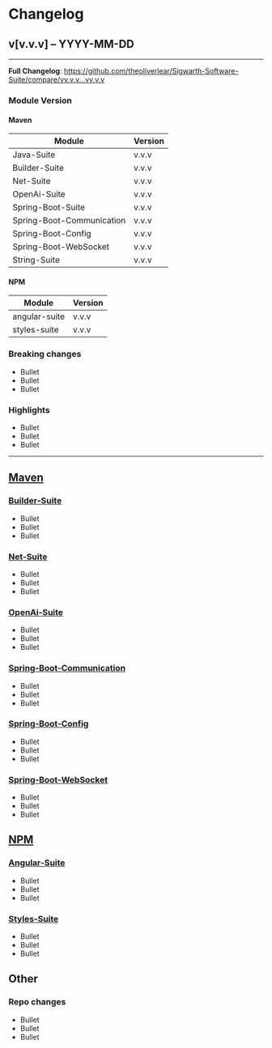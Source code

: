 # Changelog
## v[v.v.v] – YYYY-MM-DD

---

**Full Changelog**: https://github.com/theoliverlear/Sigwarth-Software-Suite/compare/vv.v.v...vv.v.v

### Module Version

#### Maven 

| Module                    | Version |
|---------------------------|---------|
| Java-Suite                | v.v.v   |
| Builder-Suite             | v.v.v   |
| Net-Suite                 | v.v.v   |
| OpenAi-Suite              | v.v.v   |
| Spring-Boot-Suite         | v.v.v   |
| Spring-Boot-Communication | v.v.v   |
| Spring-Boot-Config        | v.v.v   |
| Spring-Boot-WebSocket     | v.v.v   |
| String-Suite              | v.v.v   |

#### NPM

| Module        | Version |
|---------------|---------|
| angular-suite | v.v.v   |
| styles-suite  | v.v.v   |

### Breaking changes
- Bullet
- Bullet
- Bullet

### Highlights
- Bullet
- Bullet
- Bullet

---

## [Maven](Java-Suite)

### [Builder‑Suite](Java-Suite/Builder-Suite)
- Bullet
- Bullet
- Bullet

### [Net‑Suite](Java-Suite/Net-Suite)
- Bullet
- Bullet
- Bullet

### [OpenAi‑Suite](Java-Suite/OpenAi-Suite)
- Bullet
- Bullet
- Bullet

### [Spring‑Boot‑Communication](Java-Suite/Spring-Boot-Suite/Spring-Boot-Communication)
- Bullet
- Bullet
- Bullet

### [Spring‑Boot‑Config](Java-Suite/Spring-Boot-Suite/Spring-Boot-Config)
- Bullet
- Bullet
- Bullet

### [Spring‑Boot‑WebSocket](Java-Suite/Spring-Boot-Suite/Spring-Boot-WebSocket)
- Bullet
- Bullet
- Bullet

## [NPM](Npm-Suite)

### [Angular‑Suite](Npm-Suite/angular-suite)
- Bullet
- Bullet
- Bullet

### [Styles‑Suite](Npm-Suite/styles-suite)
- Bullet
- Bullet
- Bullet

## Other

### Repo changes
- Bullet
- Bullet
- Bullet

